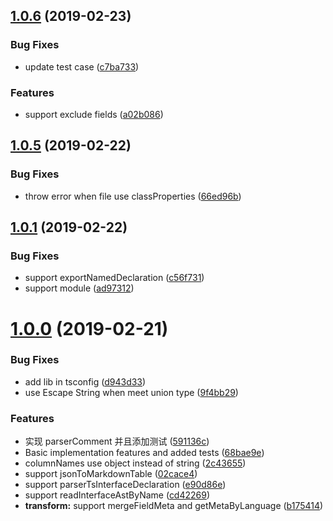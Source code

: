 ## [1.0.6](https://github.com/yuquewebclipper/bisheng-plugin-typescript-interface/compare/v1.0.5...v1.0.6) (2019-02-23)


### Bug Fixes

* update test case ([c7ba733](https://github.com/yuquewebclipper/bisheng-plugin-typescript-interface/commit/c7ba733))


### Features

* support exclude fields ([a02b086](https://github.com/yuquewebclipper/bisheng-plugin-typescript-interface/commit/a02b086))



## [1.0.5](https://github.com/yuquewebclipper/bisheng-plugin-typescript-interface/compare/v1.0.1...v1.0.5) (2019-02-22)


### Bug Fixes

* throw error when file use classProperties ([66ed96b](https://github.com/yuquewebclipper/bisheng-plugin-typescript-interface/commit/66ed96b))



## [1.0.1](https://github.com/yuquewebclipper/bisheng-plugin-typescript-interface/compare/v1.0.0...v1.0.1) (2019-02-22)


### Bug Fixes

* support exportNamedDeclaration ([c56f731](https://github.com/yuquewebclipper/bisheng-plugin-typescript-interface/commit/c56f731))
* support module ([ad97312](https://github.com/yuquewebclipper/bisheng-plugin-typescript-interface/commit/ad97312))



# [1.0.0](https://github.com/yuquewebclipper/bisheng-plugin-typescript-interface/compare/591136c...v1.0.0) (2019-02-21)


### Bug Fixes

* add lib in tsconfig ([d943d33](https://github.com/yuquewebclipper/bisheng-plugin-typescript-interface/commit/d943d33))
* use Escape String when meet union type ([9f4bb29](https://github.com/yuquewebclipper/bisheng-plugin-typescript-interface/commit/9f4bb29))


### Features

* 实现 parserComment 并且添加测试 ([591136c](https://github.com/yuquewebclipper/bisheng-plugin-typescript-interface/commit/591136c))
* Basic implementation features and added tests ([68bae9e](https://github.com/yuquewebclipper/bisheng-plugin-typescript-interface/commit/68bae9e))
* columnNames use object instead of string ([2c43655](https://github.com/yuquewebclipper/bisheng-plugin-typescript-interface/commit/2c43655))
* support jsonToMarkdownTable ([02cace4](https://github.com/yuquewebclipper/bisheng-plugin-typescript-interface/commit/02cace4))
* support parserTsInterfaceDeclaration ([e90d86e](https://github.com/yuquewebclipper/bisheng-plugin-typescript-interface/commit/e90d86e))
* support readInterfaceAstByName ([cd42269](https://github.com/yuquewebclipper/bisheng-plugin-typescript-interface/commit/cd42269))
* **transform:** support mergeFieldMeta and getMetaByLanguage ([b175414](https://github.com/yuquewebclipper/bisheng-plugin-typescript-interface/commit/b175414))




